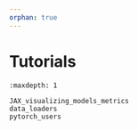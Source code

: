 ```yaml
---
orphan: true
---
```


# Tutorials

```{toctree}
:maxdepth: 1

JAX_visualizing_models_metrics
data_loaders
pytorch_users
```
